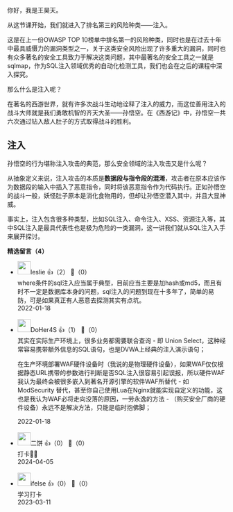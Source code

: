你好，我是王昊天。

从这节课开始，我们就进入了排名第三的风险种类——注入。

这是在上一份OWASP TOP 10榜单中排名第一的风险种类，同时也是在过去十年中最具威慑力的漏洞类型之一，关于这类安全风险出现了许多重大的漏洞，同时也有众多著名的安全工具致力于解决这类问题，其中最著名的安全工具之一就是sqlmap，作为SQL注入领域优秀的自动化检测工具，我们也会在之后的课程中深入探究。

那么什么是注入呢？

在著名的西游世界，就有许多次战斗生动地诠释了注入的威力，而这位善用注入的战斗大师就是我们勇敢机智的齐天大圣——孙悟空。在《西游记》中，孙悟空一共六次通过钻入敌人肚子的方式取得战斗的胜利。

## 注入

孙悟空的行为堪称注入攻击的典范，那么安全领域的注入攻击又是什么呢？

从抽象定义来说，注入攻击的本质是**数据段与指令段的混淆**，攻击者在原本应该作为数据段的输入中插入了恶意指令，同时将该恶意指令作为代码执行。正如孙悟空的战斗一般，妖怪肚子原本是消化食物用的，但却让孙悟空潜入其中，并且大显神威。

事实上，注入包含很多种类型，比如SQL注入、命令注入、XSS、资源注入等，其中SQL注入是最具代表性也是极为危险的一类漏洞，这一讲我们就从SQL注入入手来展开探讨。
<div><strong>精选留言（4）</strong></div><ul>
<li><img src="https://static001.geekbang.org/account/avatar/00/14/34/df/64e3d533.jpg" width="30px"><span>leslie</span> 👍（2） 💬（0）<div>where条件的sql注入应当属于典型，目前应当主要是加hash或md5，而且有时不一定是数据库本身的问题，sql注入的问题到现在十多年了，简单的易防，可是如果真正有人恶意去探测其实有点坑。</div>2022-01-18</li><br/><li><img src="https://static001.geekbang.org/account/avatar/00/24/7e/73/a5d76036.jpg" width="30px"><span>DoHer4S</span> 👍（1） 💬（0）<div>其实在实际生产环境上，很多业务都需要联合查询 - 即 Union Select，这种经常容易携带额外信息的SQL语句，也是DVWA上经典的注入演示语句；

在生产环境部署WAF硬件设备时（我说的是物理硬件设备），如果WAF仅仅根据静态URL携带的参数进行判断是否SQL注入很容易引起误报，所以硬件WAF我认为最终会被很多嵌入到著名开源引擎的软件WAF所替代 - 如 ModSecurity 替代，甚至你自己使用Lua在Nginx就能实现自定义的功能，这也是我认为WAF必将走向没落的原因，一劳永逸的方法 - （购买安全厂商的硬件设备）永远不是解决方法，只能是临时抱佛脚；

</div>2022-01-18</li><br/><li><img src="https://static001.geekbang.org/account/avatar/00/24/db/58/a7a0a85b.jpg" width="30px"><span>二饼</span> 👍（0） 💬（0）<div>打卡👏👏</div>2024-04-05</li><br/><li><img src="https://static001.geekbang.org/account/avatar/00/26/eb/d7/90391376.jpg" width="30px"><span>ifelse</span> 👍（0） 💬（0）<div>学习打卡</div>2023-03-11</li><br/>
</ul>